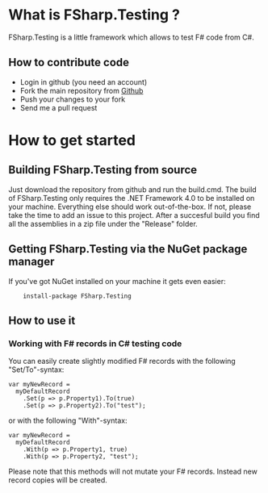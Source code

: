 # What is FSharp.Testing ?

FSharp.Testing is a little framework which allows to test F# code from C#.

## How to contribute code

* Login in github (you need an account)
* Fork the main repository from [Github](https://github.com/forki/FSharp.Testing)
* Push your changes to your fork
* Send me a pull request

# How to get started

## Building FSharp.Testing from source

Just download the repository from github and run the build.cmd. The build of FSharp.Testing only requires the .NET Framework 4.0 to be installed on your machine. Everything else should work out-of-the-box. If not, please take the time to add an issue to this project. After a succesful build you find all the assemblies in a zip file under the "Release" folder.

## Getting FSharp.Testing via the NuGet package manager

If you've got NuGet installed on your machine it gets even easier:

        install-package FSharp.Testing

## How to use it

### Working with F# records in C# testing code

You can easily create slightly modified F# records with the following "Set/To"-syntax:

	var myNewRecord =
	  myDefaultRecord
		.Set(p => p.Property1).To(true)
		.Set(p => p.Property2).To("test");

or with the following "With"-syntax:

	var myNewRecord =
	  myDefaultRecord
		.With(p => p.Property1, true)
		.With(p => p.Property2, "test");

Please note that this methods will not mutate your F# records. Instead new record copies will be created.